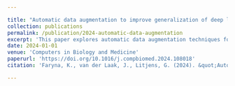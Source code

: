 ```yaml
---

title: "Automatic data augmentation to improve generalization of deep learning in H&E stained histopathology"
collection: publications
permalink: /publication/2024-automatic-data-augmentation
excerpt: 'This paper explores automatic data augmentation techniques for histopathology.'
date: 2024-01-01
venue: 'Computers in Biology and Medicine'
paperurl: 'https://doi.org/10.1016/j.compbiomed.2024.108018'
citation: 'Faryna, K., van der Laak, J., Litjens, G. (2024). &quot;Automatic data augmentation to improve generalization of deep learning in H&E stained histopathology.&quot; <i>Computers in Biology and Medicine</i>. 170:108018.'

---
```

